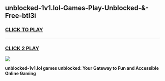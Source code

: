 
## unblocked-1v1.lol-Games-Play-Unblocked-&-Free-btl3i
<h3>
<a href="https://premium76.site?title=unblocked-1v1.lol&ref=24A">CLICK TO PLAY</a></h3>
<hr>

<h3>
<a href="https://premium76.site?title=unblocked-1v1.lol&ref=24A">CLICK 2 PLAY</a>
  
</h3>

<a href="https://premium76.site?title=unblocked-1v1.lol&ref=24A"><img src="https://clearcache.store/games.png"></a>


**unblocked-1v1.lol games unblocked: Your Gateway to Fun and Accessible Online Gaming**
